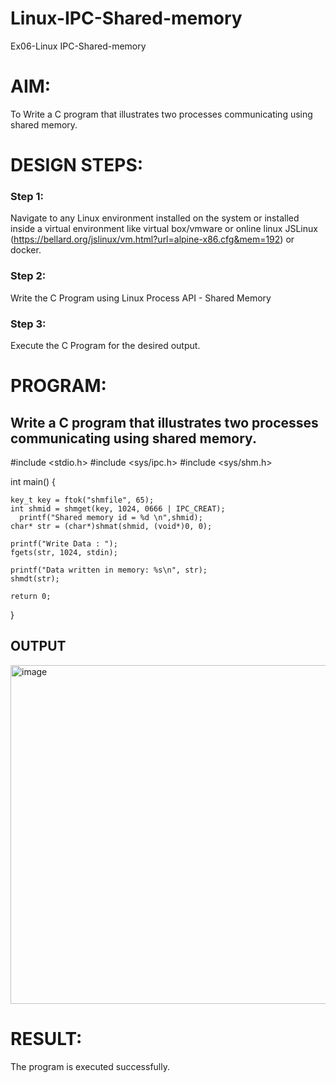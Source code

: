 # Linux-IPC-Shared-memory
Ex06-Linux IPC-Shared-memory

# AIM:
To Write a C program that illustrates two processes communicating using shared memory.

# DESIGN STEPS:

### Step 1:

Navigate to any Linux environment installed on the system or installed inside a virtual environment like virtual box/vmware or online linux JSLinux (https://bellard.org/jslinux/vm.html?url=alpine-x86.cfg&mem=192) or docker.

### Step 2:

Write the C Program using Linux Process API - Shared Memory

### Step 3:

Execute the C Program for the desired output. 

# PROGRAM:

## Write a C program that illustrates two processes communicating using shared memory.

#include <stdio.h>
#include <sys/ipc.h>
#include <sys/shm.h>

int main()
{
	
	key_t key = ftok("shmfile", 65);
	int shmid = shmget(key, 1024, 0666 | IPC_CREAT);
      printf("Shared memory id = %d \n",shmid);
	char* str = (char*)shmat(shmid, (void*)0, 0);
	
    printf("Write Data : ");
	fgets(str, 1024, stdin);

	printf("Data written in memory: %s\n", str);
	shmdt(str);

	return 0;
}

## OUTPUT

<img width="825" height="542" alt="image" src="https://github.com/user-attachments/assets/27c24c71-d9b7-459d-9e4e-15d44ae6db37" />


# RESULT:
The program is executed successfully.
